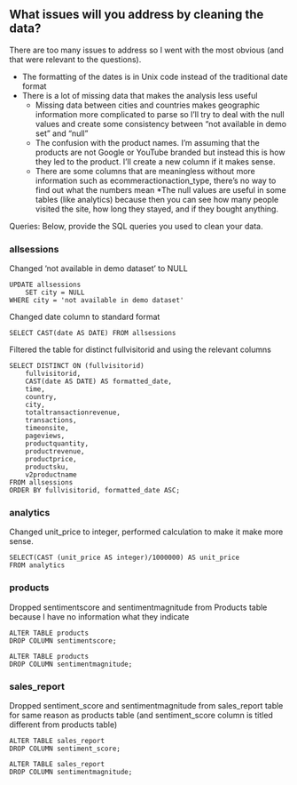 ## What issues will you address by cleaning the data?

There are too many issues to address so I went with the most obvious (and that were relevant to the questions). 
* The formatting of the dates is in Unix code instead of the traditional date format 
* There is a lot of missing data that makes the analysis less useful 
	* Missing data between cities and countries makes geographic information more complicated to parse 	so I’ll try to deal with the null values and create some consistency between “not available in demo set” 	and “null” 
	* The confusion with the product names. I’m assuming that the products are not Google or YouTube 
	branded but instead this is how they led to the product. I’ll create a new column if it makes sense. 
	* There are some columns that are meaningless without more information such as 	ecommeractionaction_type, there’s no way to find out what the numbers mean 
	*The null values are useful in some tables (like analytics) because then you can see how many 	people visited the site, how long they stayed, and if they bought anything. 
	


Queries:
Below, provide the SQL queries you used to clean your data.

### allsessions   

Changed ‘not available in demo dataset’ to NULL 
```
UPDATE allsessions 
	SET city = NULL 
WHERE city = 'not available in demo dataset'
```

Changed date column to standard format 
```
SELECT CAST(date AS DATE) FROM allsessions
```
Filtered the table for distinct fullvisitorid and using the relevant columns 
```
SELECT DISTINCT ON (fullvisitorid) 
    fullvisitorid, 
    CAST(date AS DATE) AS formatted_date, 
    time, 
    country, 
    city, 
    totaltransactionrevenue, 
    transactions, 
    timeonsite, 
    pageviews, 
    productquantity, 
    productrevenue, 
    productprice, 
    productsku, 
    v2productname 
FROM allsessions
ORDER BY fullvisitorid, formatted_date ASC;
```

### analytics  
Changed unit_price to integer, performed calculation to make it make more sense. 
```
SELECT(CAST (unit_price AS integer)/1000000) AS unit_price
FROM analytics
```

### products
Dropped sentimentscore and sentimentmagnitude from Products table because I have no information what they indicate
```
ALTER TABLE products 
DROP COLUMN sentimentscore; 
```
```
ALTER TABLE products 
DROP COLUMN sentimentmagnitude; 
```

### sales_report
Dropped sentiment_score and sentimentmagnitude from sales_report table for same reason as products table (and sentiment_score column is titled different from products table) 
```
ALTER TABLE sales_report 
DROP COLUMN sentiment_score; 
```
```
ALTER TABLE sales_report 
DROP COLUMN sentimentmagnitude; 
```

 
